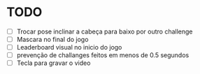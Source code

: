 # TODO

- [ ] Trocar pose inclinar a cabeça para baixo por outro challenge
- [ ] Mascara no final do jogo
- [ ] Leaderboard visual no inicio do jogo
- [ ] prevenção de challanges feitos em menos de 0.5 segundos
- [ ] Tecla para gravar o video